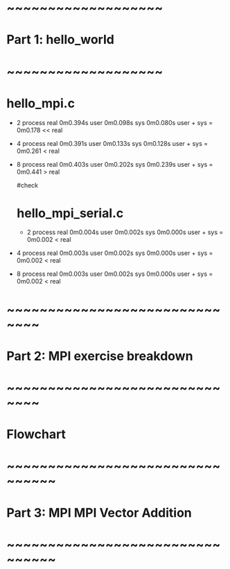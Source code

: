 
# ~~~~~~~~~~~~~~~~~~~ #
# Part 1: hello_world #
# ~~~~~~~~~~~~~~~~~~~ #

  # hello_mpi.c #
- 2 process
  real    0m0.394s
  user    0m0.098s
  sys     0m0.080s
  user + sys = 0m0.178 << real
- 4 process
    real    0m0.391s
    user    0m0.133s
    sys     0m0.128s
  user + sys = 0m0.261 < real
- 8 process
  real    0m0.403s
  user    0m0.202s
  sys     0m0.239s
  user + sys = 0m0.441 > real

  #check

  # hello_mpi_serial.c #
  - 2 process
  real    0m0.004s
  user    0m0.002s
  sys     0m0.000s
  user + sys = 0m0.002 < real
- 4 process
  real    0m0.003s
  user    0m0.002s
  sys     0m0.000s
  user + sys = 0m0.002 < real
- 8 process
  real    0m0.003s
  user    0m0.002s
  sys     0m0.000s
  user + sys = 0m0.002 < real




# ~~~~~~~~~~~~~~~~~~~~~~~~~~~~~~ #
# Part 2: MPI exercise breakdown #
# ~~~~~~~~~~~~~~~~~~~~~~~~~~~~~~ #

# Flowchart












# ~~~~~~~~~~~~~~~~~~~~~~~~~~~~~~~~ #
# Part 3: MPI MPI Vector Addition  #
# ~~~~~~~~~~~~~~~~~~~~~~~~~~~~~~~~ #
